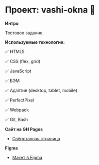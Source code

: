 # Проект: vashi-okna :sunrise_over_mountains:

**Интро**

Тестовое задание.

**Используемые технологии:**

:white_check_mark: HTML5

:white_check_mark: CSS (flex, grid)

:white_check_mark: JavaScript

:white_check_mark: БЭМ

:white_check_mark: Адаптив (desktop, tablet, mobile)

:white_check_mark: PerfectPixel

:white_check_mark: Webpack

:white_check_mark: Git, Bash

**Сайт на GH Pages**

* [Свёрстанная страница](https://alekseizaitsevweb.github.io/vashi-okna/index.html)

**Figma**

* [Макет в Figma](https://www.figma.com/file/BmNmR121Ak4xzvjUwrTw0c/vashi-okna?node-id=1%3A3)
